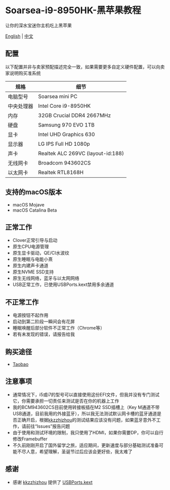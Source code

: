 # Soarsea-i9-8950HK-黑苹果教程
让你的深水宝迷你主机吃上黑苹果

[English](https://github.com/EngLearnsh/Soarsea-i9-8950HK-Hackintosh/blob/master/README.md) | [中文](https://github.com/EngLearnsh/Soarsea-i9-8950HK-Hackintosh/blob/master/README_CN.md)

## 配置

以下配置并非与卖家预配描述完全一致，如果需要更多自定义硬件配置，可以向卖家说明购买准系统

| 规格      | 细节                               |
| --------- | --------------------------------- |
| 电脑型号   | Soarsea mini PC                   |
| 中央处理器 | Intel Core i9-8950HK              |
| 内存      | 32GB Crucial DDR4 2667MHz         |
| 硬盘      | Samsung 970 EVO 1TB               |
| 显卡      | Intel UHD Graphics 630            |
| 显示器    | LG IPS Full HD 1080p              |
| 声卡      | Realtek ALC 269VC (layout-id:188) |
| 无线网卡   | Broadcom 943602CS                 |
| 以太网卡   | Realtek RTL8168H                  |

## 支持的macOS版本

- macOS Mojave
- macOS Catalina Beta

## 正常工作

- Clover正常引导与启动
- 原生CPU电源管理
- 原生显卡驱动，QE/CI水波纹
- 原生睡眠与电能小熹
- 原生内建声卡通道
- 原生NVME SSD支持
- 原生无线网络，蓝牙与以太网网络
- USB正常工作，已使用USBPorts.kext禁用多余通道

## 不正常工作

- 电源按钮不起作用
- 启动到第二阶段一瞬间会有花屏
- 睡眠唤醒后部分软件不正常工作（Chrome等）
- 若有未发现的错误，请报告给我

## 购买途径

- [Taobao](https://item.taobao.com/item.htm?spm=a230r.1.14.20.47f24c1aV8myCD&id=564185703343&ns=1&abbucket=14#detail)
  
## 注意事项

- 通常情况下，i5或i7的型号可以直接使用这份EFI文件，但我并没有专门测试它，你需要承担一切责任来测试是否在你的机器上工作
- 我的BCM943602CS目前使用转接板插在M2 SSD插槽上（Key M通道不带USB通道，目前我用的外接蓝牙），所以我无法测试默认网卡槽的蓝牙通道是否正确开启，根据[kkzzhizhou](https://github.com/kkzzhizhou)的测试结果应该没有问题，如果蓝牙意外不工作，请前往“Issues”报告问题
- 由于使用和测试环境的限制，我只使用了HDMI，如果你需要DP，你可以自行修改Framebuffer
- 不久前刚刚开启了国外留学之旅，适应期间，更新速度与部分基础测试准备可能不尽人意，希望理解，圣诞节过后应该会更好些，我太难了

## 感谢

- 感谢 [kkzzhizhou](https://github.com/kkzzhizhou) 提供了 [USBPorts.kext](https://github.com/kkzzhizhou/S200H_I7-8750H_Hackintosh/tree/master/EFI/CLOVER/kexts/Other/USBPorts.kext)
